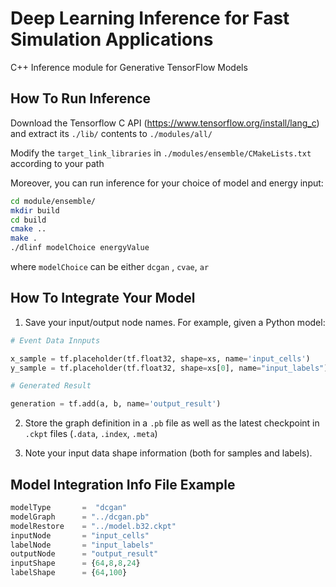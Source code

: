 # Deep Learning Inference for Fast Simulation Applications 

C++ Inference module for Generative TensorFlow Models 


## How To Run Inference

Download the Tensorflow C API (https://www.tensorflow.org/install/lang_c) and extract its `./lib/` contents to `./modules/all/`


Modify the `target_link_libraries` in `./modules/ensemble/CMakeLists.txt` according to your path 

Moreover, you can run inference for your choice of model and energy input:

```sh
cd module/ensemble/
mkdir build
cd build
cmake ..
make .
./dlinf modelChoice energyValue 
```

where `modelChoice` can be either `dcgan` , `cvae`, `ar`


## How To Integrate Your Model 

1. Save your input/output node names. For example, given a Python model:

```Python
# Event Data Innputs

x_sample = tf.placeholder(tf.float32, shape=xs, name='input_cells')
y_sample = tf.placeholder(tf.float32, shape=xs[0], name="input_labels")

# Generated Result

generation = tf.add(a, b, name='output_result')
```

2. Store the graph definition in a `.pb` file as well as the latest checkpoint  in `.ckpt` files (`.data`, `.index`, `.meta`)

3. Note your input data shape information (both for samples and labels). 


## Model Integration Info File Example

```Python
modelType       =  "dcgan"
modelGraph      = "../dcgan.pb"
modelRestore    = "../model.b32.ckpt"
inputNode       = "input_cells"
labelNode       = "input_labels"
outputNode      = "output_result"
inputShape      = {64,8,8,24}
labelShape      = {64,100}
```
